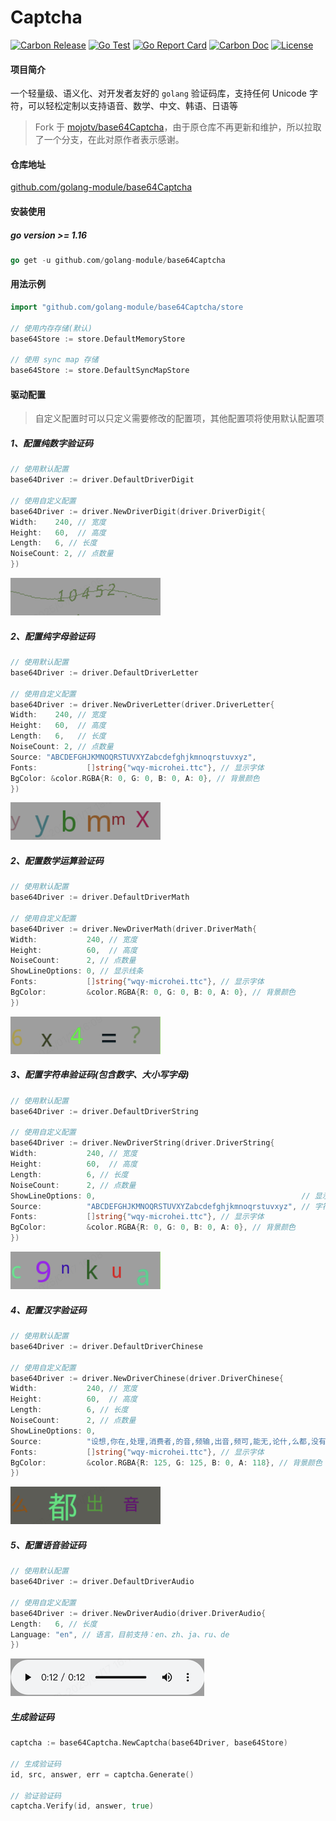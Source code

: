 # Captcha  #

[![Carbon Release](https://img.shields.io/github/release/golang-module/base64Captcha.svg)](https://github.com/golang-module/base64Captcha/releases)
[![Go Test](https://github.com/golang-module/base64Captcha/actions/workflows/test.yml/badge.svg)](https://github.com/golang-module/base64Captcha/actions)
[![Go Report Card](https://goreportcard.com/badge/github.com/golang-module/base64Captcha)](https://goreportcard.com/report/github.com/golang-module/base64Captcha)
[![Carbon Doc](https://img.shields.io/badge/go.dev-reference-brightgreen?logo=go&logoColor=white&style=flat)](https://pkg.go.dev/github.com/golang-module/base64Captcha)
[![License](https://img.shields.io/github/license/golang-module/base64Captcha)](https://github.com/golang-module/base64Captcha/blob/master/LICENSE)

#### 项目简介

一个轻量级、语义化、对开发者友好的 `golang` 验证码库，支持任何 Unicode 字符，可以轻松定制以支持语音、数学、中文、韩语、日语等

> Fork 于 [mojotv/base64Captcha](https://github.com/mojotv/base64Captcha)，由于原仓库不再更新和维护，所以拉取了一个分支，在此对原作者表示感谢。

#### 仓库地址

[github.com/golang-module/base64Captcha](https://github.com/golang-module/base64Captcha "github.com/golang-module/base64Captcha")

#### 安装使用

##### go version >= 1.16

```go
go get -u github.com/golang-module/base64Captcha
```

#### 用法示例

```go
import "github.com/golang-module/base64Captcha/store

// 使用内存存储(默认)
base64Store := store.DefaultMemoryStore

// 使用 sync map 存储
base64Store := store.DefaultSyncMapStore
```

#### 驱动配置

> 自定义配置时可以只定义需要修改的配置项，其他配置项将使用默认配置项

##### 1、配置纯数字验证码

```go
// 使用默认配置
base64Driver := driver.DefaultDriverDigit

// 使用自定义配置
base64Driver := driver.NewDriverDigit(driver.DriverDigit{
Width:    240, // 宽度
Height:   60,  // 高度
Length:   6, // 长度
NoiseCount: 2, // 点数量
})
```

![digit](assets/digit.png)

##### 2、配置纯字母验证码

```go
// 使用默认配置
base64Driver := driver.DefaultDriverLetter

// 使用自定义配置
base64Driver := driver.NewDriverLetter(driver.DriverLetter{
Width:    240, // 宽度
Height:   60,  // 高度
Length:   6,   // 长度
NoiseCount: 2, // 点数量
Source: "ABCDEFGHJKMNOQRSTUVXYZabcdefghjkmnoqrstuvxyz",
Fonts:           []string{"wqy-microhei.ttc"}, // 显示字体
BgColor: &color.RGBA{R: 0, G: 0, B: 0, A: 0}, // 背景颜色
})
```

![letter](assets/letter.png)

##### 2、配置数学运算验证码

```go
// 使用默认配置
base64Driver := driver.DefaultDriverMath

// 使用自定义配置
base64Driver := driver.NewDriverMath(driver.DriverMath{
Width:           240, // 宽度
Height:          60,  // 高度
NoiseCount:      2, // 点数量
ShowLineOptions: 0, // 显示线条 
Fonts:           []string{"wqy-microhei.ttc"}, // 显示字体
BgColor:         &color.RGBA{R: 0, G: 0, B: 0, A: 0}, // 背景颜色
})
```

![math](assets/math.png)

##### 3、配置字符串验证码(包含数字、大小写字母)

```go
// 使用默认配置
base64Driver := driver.DefaultDriverString

// 使用自定义配置
base64Driver := driver.NewDriverString(driver.DriverString{
Width:           240, // 宽度
Height:          60,  // 高度
Length:          6, // 长度
NoiseCount:      2, // 点数量
ShowLineOptions: 0,                                              // 显示线条
Source:          "ABCDEFGHJKMNOQRSTUVXYZabcdefghjkmnoqrstuvxyz", // 字符源
Fonts:           []string{"wqy-microhei.ttc"}, // 显示字体
BgColor:         &color.RGBA{R: 0, G: 0, B: 0, A: 0}, // 背景颜色
})
```

![string](assets/string.png)

##### 4、配置汉字验证码

```go
// 使用默认配置
base64Driver := driver.DefaultDriverChinese

// 使用自定义配置
base64Driver := driver.NewDriverChinese(driver.DriverChinese{
Width:           240, // 宽度
Height:          60,  // 高度
Length:          6, // 长度
NoiseCount:      2, // 点数量
ShowLineOptions: 0,                                                                                                                                      // 显示线条
Source:          "设想,你在,处理,消费者,的音,频输,出音,频可,能无,论什,么都,没有,任何,输出,或者,它可,能是,单声道,立体声,或是,环绕立,体声的,,不想要,的值", // 字符源
Fonts:           []string{"wqy-microhei.ttc"}, // 显示字体
BgColor:         &color.RGBA{R: 125, G: 125, B: 0, A: 118}, // 背景颜色
})
```

![chinese](assets/chinese.png)

##### 5、配置语音验证码

```go
// 使用默认配置
base64Driver := driver.DefaultDriverAudio

// 使用自定义配置
base64Driver := driver.NewDriverAudio(driver.DriverAudio{
Length:   6, // 长度
Language: "en", // 语言，目前支持：en、zh、ja、ru、de
})
```

![audio](assets/audio.png)

##### 生成验证码

```go
captcha := base64Captcha.NewCaptcha(base64Driver, base64Store)

// 生成验证码
id, src, answer, err = captcha.Generate()

// 验证验证码
captcha.Verify(id, answer, true)
```
